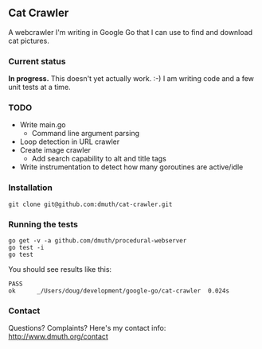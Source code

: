 ## Cat Crawler

A webcrawler I'm writing in Google Go that I can use to find and download cat pictures.

### Current status

**In progress.**  This doesn't yet actually work. :-)  I am writing code and a few unit 
tests at a time.

### TODO

- Write main.go
  - Command line argument parsing
- Loop detection in URL crawler
- Create image crawler
  - Add search capability to alt and title tags
- Write instrumentation to detect how many goroutines are active/idle

### Installation

    git clone git@github.com:dmuth/cat-crawler.git
    
### Running the tests

    go get -v -a github.com/dmuth/procedural-webserver
    go test -i
    go test

You should see results like this:

    PASS
    ok      _/Users/doug/development/google-go/cat-crawler  0.024s

### Contact

Questions? Complaints? Here's my contact info: http://www.dmuth.org/contact




